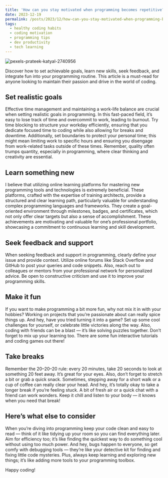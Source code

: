 ```yaml
---
title: 'How can you stay motivated when programming becomes repetitive?'
date: 2023-12-19
permalink: /posts/2023/12/how-can-you-stay-motivated-when-programming-becomes-repetitive/
tags:
  - healthy coding habits
  - coding motivation
  - programming tips
  - dev productivity
  - tech learning
---
```

![pexels-prateek-katyal-2740956](https://github.com/paraskevasleivadaros/paraskevasleivadaros.github.io/assets/16403754/54f30ae3-0c8c-4b99-b4c6-9ec246a3286a)

Discover how to set achievable goals, learn new skills, seek feedback, and integrate fun into your programming routine. This article is a must-read for anyone looking to maintain their passion and drive in the world of coding.

## Set realistic goals
Effective time management and maintaining a work-life balance are crucial when setting realistic goals in programming. In this fast-paced field, it’s easy to lose track of time and overcommit to work, leading to burnout. Try time blocking to structure your workday efficiently, ensuring that you dedicate focused time to coding while also allowing for breaks and downtime. Additionally, set boundaries to protect your personal time; this might mean limiting work to specific hours and ensuring you disengage from work-related tasks outside of these times. Remember, quality often trumps quantity, especially in programming, where clear thinking and creativity are essential.

## Learn something new
I believe that utilizing online learning platforms for mastering new programming tools and technologies is extremely beneficial. These platforms, crafted with the expertise of training architects, provide a structured and clear learning path, particularly valuable for understanding complex programming languages and frameworks. They create a goal-oriented environment through milestones, badges, and certificates, which not only offer clear targets but also a sense of accomplishment. These achievements are motivating and valuable for one’s professional portfolio, showcasing a commitment to continuous learning and skill development.

## Seek feedback and support
When seeking feedback and support in programming, clearly define your issue and provide context. Utilize online forums like Stack Overflow and GitHub to post your queries and code snippets. Also, reach out to colleagues or mentors from your professional network for personalized advice. Be open to constructive criticism and use it to improve your programming skills.

## Make it fun
If you want to make programming a bit more fun, why not mix it in with your hobbies? Working on projects that you’re passionate about can really spice things up. And hey, have you tried turning it into a game? Set up some cool challenges for yourself, or celebrate little victories along the way. Also, coding with friends can be a blast — it’s like solving puzzles together. Don’t forget to mix up your learning too. There are some fun interactive tutorials and coding games out there!

## Take breaks
Remember the 20–20–20 rule: every 20 minutes, take 20 seconds to look at something 20 feet away. It’s great for your eyes. Also, don’t forget to stretch a bit or grab a quick snack. Sometimes, stepping away for a short walk or a cup of coffee can really clear your head. And hey, it’s totally okay to take a longer break if you’re feeling stuck. A bit of fresh air or a quick chat with a friend can work wonders. Keep it chill and listen to your body — it knows when you need that break!

## Here’s what else to consider
When you’re diving into programming keep your code clean and easy to read — think of it like tidying up your room so you can find everything later. Aim for efficiency too; it’s like finding the quickest way to do something cool without using too much power. And hey, bugs happen to everyone, so get comfy with debugging tools — they’re like your detective kit for finding and fixing little code mysteries. Plus, always keep learning and exploring new things; it’s like adding more tools to your programming toolbox.

Happy coding!
